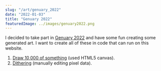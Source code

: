 ```yaml
---
slug: "/art/genuary_2022"
date: "2022-01-03"
title: "Genuary 2022"
featuredImage: ../images/genuary2022.png
---
```


I decided to take part in [Genuary 2022](http://genuary.art/) and have some fun creating some generated art. I want to create all of these in code that can run on this website.

1. [Draw 10,000 of something](/art/genuary_2022/1) (used HTML5 canvas).
2. [Dithering](/art/genuary_2022/2) (manually editing pixel data).